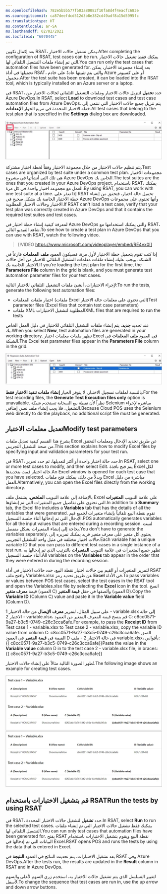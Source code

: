 ```yaml
---
ms.openlocfilehash: 782e5b5b577fb03a80082f10fa8d4f4eacfc683e
ms.sourcegitcommit: ca87deefdcd512d3b8e382cd49adf8a15d5995fc
ms.translationtype: HT
ms.contentlocale: ar-SA
ms.lasthandoff: 02/02/2021
ms.locfileid: "6070445"
---
```

<span data-ttu-id="9e1e5-101">بعد إكمال تكوين RSAT، يمكن تشغيل حالات الاختبار.</span><span class="sxs-lookup"><span data-stu-id="9e1e5-101">After completing the configuration of RSAT, test cases can be run.</span></span> <span data-ttu-id="9e1e5-102">يمكنك فقط تشغيل حالات الاختبار التي تم إنشاء ملفات التشغيل التلقائي لها.</span><span class="sxs-lookup"><span data-stu-id="9e1e5-102">You can run only the test cases that automation files have been generated for.</span></span> <span data-ttu-id="9e1e5-103">بعد إنشاء مجموعة الاختبار، يمكن تحميلها في أداة RSAT، والتي يتم تثبيتها عادةً على خادم Azure أو على كمبيوتر محمول.</span><span class="sxs-lookup"><span data-stu-id="9e1e5-103">After the test suite has been created, it can be loaded into the RSAT tool, which is typically installed on an Azure server or a laptop.</span></span> 

<span data-ttu-id="9e1e5-104">في RSAT، حدد **تحميل** لتنزيل حالات الاختبار وملفات التشغيل التلقائي لحالات الاختبار من Azure DevOps.</span><span class="sxs-lookup"><span data-stu-id="9e1e5-104">In RSAT, select **Load** to download test cases and test case automation files from Azure DevOps.</span></span> <span data-ttu-id="9e1e5-105">يتم تنزيل جميع حالات الاختبار التي تنتمي إلى خطة الاختبار المحددة في مربع الحوار **الإعدادات**.</span><span class="sxs-lookup"><span data-stu-id="9e1e5-105">All test cases that belong to the test plan that is specified in the **Settings** dialog box are downloaded.</span></span>

![لقطة شاشة لـ RSAT مع تمييز علامة التبويب "تحميل" لتنزيل ملفات التشغيل التلقائي.](../media/load-rsat-ssm.jpg)
 
<span data-ttu-id="9e1e5-107">يتم تنظيم حالات الاختبار من خلال مجموعة الاختبار وفقاً لخطة اختبار مشتركة.</span><span class="sxs-lookup"><span data-stu-id="9e1e5-107">Test cases are organized by test suite under a common test plan.</span></span> <span data-ttu-id="9e1e5-108">مجموعات الاختبار هي تلك التي أنشأتها في مشروع Azure DevOps الخاص بك.</span><span class="sxs-lookup"><span data-stu-id="9e1e5-108">The test suites are the ones that you created in your Azure DevOps project.</span></span> <span data-ttu-id="9e1e5-109">باستخدام RSAT، يمكنك العمل مع مجموعة اختبار واحدة في كل مرة.</span><span class="sxs-lookup"><span data-stu-id="9e1e5-109">By using RSAT, you can work with one test suite at a time.</span></span> <span data-ttu-id="9e1e5-110">إذا تعذر على RSAT تحميل حالة اختبار، فتحقق من إنشاء خطة الاختبار الخاصة بك بشكل صحيح في Azure DevOps وأنها تحتوي على مجموعات الاختبار وحالات الاختبار المطلوبة.</span><span class="sxs-lookup"><span data-stu-id="9e1e5-110">If RSAT can't load a test case, verify that your test plan was correctly created in Azure DevOps and that it contains the required test suites and test cases.</span></span>

<span data-ttu-id="9e1e5-111">لمعرفة كيفية إنشاء خطة اختبار في Azure DevOps والتي يمكنك استخدامها مع RSAT، شاهد الفيديو التالي.</span><span class="sxs-lookup"><span data-stu-id="9e1e5-111">To see how to create a test plan in Azure DevOps that you can use with RSAT, watch the following video.</span></span>

 > [!VIDEO https://www.microsoft.com/videoplayer/embed/RE4vx0I]

<span data-ttu-id="9e1e5-112">إذا كنت تقوم بتحميل خطة الاختبار لأول مرة، فسيكون العمود **ملف المعلمات** فارغاً في الشبكة، ويجب عليك إنشاء ملفات معلمات التشغيل التلقائي للاختبار من أجل حالات الاختبار الخاصة بك.</span><span class="sxs-lookup"><span data-stu-id="9e1e5-112">If you’re loading the test plan for the first time, the **Parameters File** column in the grid is blank, and you must generate test automation parameter files for your test cases.</span></span>

<span data-ttu-id="9e1e5-113">لإجراء الاختبارات، أنشئ ملفات التشغيل التلقائي للاختبار التالية:</span><span class="sxs-lookup"><span data-stu-id="9e1e5-113">To run the tests, generate the following test automation files:</span></span>

- <span data-ttu-id="9e1e5-114">اختبار ملفات المعلمات (ملفات Excel التي تحتوي على معلمات حالة الاختبار)</span><span class="sxs-lookup"><span data-stu-id="9e1e5-114">Test parameter files (Excel files that contain test case parameters)</span></span>
- <span data-ttu-id="9e1e5-115">ملفات XML المطلوبة لتشغيل الاختبارات</span><span class="sxs-lookup"><span data-stu-id="9e1e5-115">XML files that are required to run the tests</span></span>

<span data-ttu-id="9e1e5-116">عند تحديد **جديد**، يتم إنشاء ملفات التشغيل التلقائي للاختبار في دليل العمل الخاص بك.</span><span class="sxs-lookup"><span data-stu-id="9e1e5-116">When you select **New**, test automation files are generated in your working directory.</span></span> <span data-ttu-id="9e1e5-117">تظهر ملفات معلمات اختبار Excel في العمود **ملف المعلمات** في الشبكة.</span><span class="sxs-lookup"><span data-stu-id="9e1e5-117">The Excel test parameter files appear in the **Parameters File** column in the grid.</span></span>
 
![لقطة شاشة لـ RSAT تظهر عمود ملف المعلمات.](../media/rsat-parameters-ss.jpg)

<span data-ttu-id="9e1e5-119">بالنسبة لملفات تسجيل الاختبار، لا يتوفر الخيار **إنشاء ملفات تنفيذ الاختبار فقط**.</span><span class="sxs-lookup"><span data-stu-id="9e1e5-119">For the test recording files, the **Generate Test Execution files only** option is unavailable.</span></span> <span data-ttu-id="9e1e5-120">نظراً لأن نقطة بيع السحابة تستخدم شبكة Selenium مباشرة لإجراء التشغيل، فلا يجب إنشاء ملف نصي إضافي.</span><span class="sxs-lookup"><span data-stu-id="9e1e5-120">Because Cloud POS uses the Selenium web directly to do the playback, no additional script file must be generated.</span></span>
 

## <a name="modify-test-parameters"></a><span data-ttu-id="9e1e5-121">تعديل معلمات الاختبار</span><span class="sxs-lookup"><span data-stu-id="9e1e5-121">Modify test parameters</span></span>
<span data-ttu-id="9e1e5-122">يشرح هذا القسم كيفية تعديل ملفات Excel عن طريق تحديد الإدخال ومعلمات التحقق من صحة التشغيل التجريبي.</span><span class="sxs-lookup"><span data-stu-id="9e1e5-122">This section explains how to modify Excel files by specifying input and validation parameters for your test run.</span></span>

<span data-ttu-id="9e1e5-123">في RSAT، حدد حالة اختبار واحدة أو أكثر لتعديلها، ثم حدد تحرير.</span><span class="sxs-lookup"><span data-stu-id="9e1e5-123">In RSAT, select one or more test cases to modify, and then select Edit.</span></span> <span data-ttu-id="9e1e5-124">يتم فتح نافذة Excel لكل حالة اختبار قمت بتحديدها.</span><span class="sxs-lookup"><span data-stu-id="9e1e5-124">An Excel window is opened for each test case that you have selected.</span></span> <span data-ttu-id="9e1e5-125">وبدلاً من ذلك، يمكنك فتح ملفات Excel مباشرة من دليل العمل.</span><span class="sxs-lookup"><span data-stu-id="9e1e5-125">Alternatively, you can open the Excel files directly from the working directory.</span></span>

<span data-ttu-id="9e1e5-126">بالإضافة إلى علامة التبويب **الملخص**، يشتمل ملف Excel على علامة التبويب **المتغيرات** التي تحتوي على تفاصيل جميع المتغيرات التي تم إنشاؤها.</span><span class="sxs-lookup"><span data-stu-id="9e1e5-126">In addition to a **Summary** tab, the Excel file includes a **Variables** tab that has the details of all the variables that were generated.</span></span> <span data-ttu-id="9e1e5-127">تقوم نقطة البيع تلقائياً بإنشاء متغيرات لجميع قيم الإدخال التي تم إدخالها أثناء جلسة التسجيل.</span><span class="sxs-lookup"><span data-stu-id="9e1e5-127">POS automatically generates variables for all the input values that are entered during a recording session.</span></span> <span data-ttu-id="9e1e5-128">لست بحاجة إلى إنشاء المتغيرات بشكل منفصل.</span><span class="sxs-lookup"><span data-stu-id="9e1e5-128">You don't have to generate the variables separately.</span></span> <span data-ttu-id="9e1e5-129">يحتوي كل متغير على معرف متغير فريد يمكنك تمريره إلى حالات اختبار مختلفة في مثيل واحد للتشغيل التجريبي.</span><span class="sxs-lookup"><span data-stu-id="9e1e5-129">Each variable has a unique variable ID that you can pass to different test cases in a single instance of a test run.</span></span> <span data-ttu-id="9e1e5-130">تظهر جميع المتغيرات في علامة التبويب **المتغيرات** بالترتيب الذي تم إدخالها به أثناء جلسة التسجيل.</span><span class="sxs-lookup"><span data-stu-id="9e1e5-130">All variables on the **Variables** tab appear in the order that they were entered in during the recording session.</span></span>

<span data-ttu-id="9e1e5-131">لتمرير المتغيرات أو القيم بين حالات اختبار نقطة البيع، حدد حالات الاختبار في أداة RSAT وافتح ملف Variables.xlsx عن طريق تحديد رمز **Excel** في الأداة.</span><span class="sxs-lookup"><span data-stu-id="9e1e5-131">To pass variables or values between POS test cases, select the test cases in the RSAT tool and open the Variables.xlsx file by selecting the **Excel** icon in the tool.</span></span> <span data-ttu-id="9e1e5-132">انسخ قيمة **معرف متغير** (العمود C) وألصقها في حقل **قيمة المتغير** (العمود D).</span><span class="sxs-lookup"><span data-stu-id="9e1e5-132">Copy the **Variable ID** (Column C) value and paste it in the **Variable value** field (Column D).</span></span> 

<span data-ttu-id="9e1e5-133">على سبيل المثال، لتمرير **معرف الإيصال** من حالة الاختبار 1 - variable.xlsx إلى حالة الاختبار 2 - variable.xlsx، قم بنسخ قيمة المعرف المتغير من العمود C: c8cc0571-9a27-b3c5-0749-c26c3cca6afe.</span><span class="sxs-lookup"><span data-stu-id="9e1e5-133">For example, to pass the **Receipt ID** from Test case 1 - variable.xlsx to Test case 2 - variable.xlsx, copy the variable ID value from column C: c8cc0571-9a27-b3c5-0749-c26c3cca6afe.</span></span> <span data-ttu-id="9e1e5-134">الصق القيمة في **قيمة المتغير** في العمود D في حالة الاختبار 2 - ملف variable.xlsx، بأقواس: {{ c8cc0571-9a27-b3c5-0749-c26c3cca6afe}}</span><span class="sxs-lookup"><span data-stu-id="9e1e5-134">Paste the value in the **Variable value** column D in to the test case 2 - variable.xlsx file, in braces: {{ c8cc0571-9a27-b3c5-0749-c26c3cca6afe}}</span></span>

<span data-ttu-id="9e1e5-135">تُظهر الصورة التالية مثالاً على إنشاء حالات الاختبار.</span><span class="sxs-lookup"><span data-stu-id="9e1e5-135">The following image shows an example for creating test cases.</span></span>

<span data-ttu-id="9e1e5-136">[ ![لقطة شاشة لمثال على إنشاء حالات اختبار RSAT.](../media/example-test-cases.jpg)](../media/example-test-cases.jpg#lightbox)</span><span class="sxs-lookup"><span data-stu-id="9e1e5-136">[ ![Screenshot of an example of creating RSAT test cases.](../media/example-test-cases.jpg)](../media/example-test-cases.jpg#lightbox)</span></span>
 
## <a name="run-the-tests-by-using-rsat"></a><span data-ttu-id="9e1e5-137">قم بتشغيل الاختبارات باستخدام RSAT</span><span class="sxs-lookup"><span data-stu-id="9e1e5-137">Run the tests by using RSAT</span></span>
<span data-ttu-id="9e1e5-138">في RSAT، حدد **تشغيل** لتشغيل حالات الاختبار المحددة.</span><span class="sxs-lookup"><span data-stu-id="9e1e5-138">In RSAT, select **Run** to run the selected test cases.</span></span> <span data-ttu-id="9e1e5-139">يمكنك فقط تشغيل حالات الاختبار التي تم إنشاء ملفات التشغيل التلقائي لها.</span><span class="sxs-lookup"><span data-stu-id="9e1e5-139">You can run only test cases that automation files have been generated for.</span></span> <span data-ttu-id="9e1e5-140">يفتح RSAT نقطة البيع ويقوم بتشغيل الاختبارات باستخدام البيانات التي تم إدخالها في Excel.</span><span class="sxs-lookup"><span data-stu-id="9e1e5-140">RSAT opens POS and runs the tests by using the data that is entered in Excel.</span></span> 

<span data-ttu-id="9e1e5-141">بعد تشغيل الاختبارات، يتم تحديث النتائج في العمود **النتيجة** في RSAT وفي Azure DevOps.</span><span class="sxs-lookup"><span data-stu-id="9e1e5-141">After the tests run, the results are updated in the **Result** column in RSAT and in Azure DevOps.</span></span>

<span data-ttu-id="9e1e5-142">لتغيير التسلسل الذي يتم تشغيل حالات الاختبار به، استخدم زري السهم لأعلى والسهم لأسفل.</span><span class="sxs-lookup"><span data-stu-id="9e1e5-142">To change the sequence that test cases are run in, use the up arrow and down arrow buttons.</span></span>

